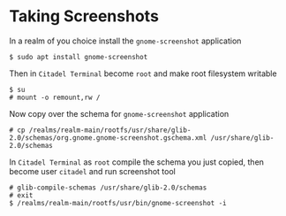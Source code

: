 # Taking Screenshots

In a realm of you choice install the `gnome-screenshot` application

```shell
$ sudo apt install gnome-screenshot
```

Then in `Citadel Terminal` become `root` and make root filesystem writable

```shell
$ su
# mount -o remount,rw /
```

Now copy over the schema for `gnome-screenshot` application

```shell
# cp /realms/realm-main/rootfs/usr/share/glib-2.0/schemas/org.gnome.gnome-screenshot.gschema.xml /usr/share/glib-2.0/schemas
```

In `Citadel Terminal` as `root` compile the schema you just copied, then become
user `citadel` and run screenshot tool

```shell
# glib-compile-schemas /usr/share/glib-2.0/schemas
# exit
$ /realms/realm-main/rootfs/usr/bin/gnome-screenshot -i
```
